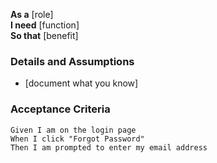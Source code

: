 **As a** [role]  
**I need** [function]  
**So that** [benefit]  

### Details and Assumptions
* [document what you know]  

### Acceptance Criteria  
```gherkin
Given I am on the login page  
When I click "Forgot Password"  
Then I am prompted to enter my email address
  
